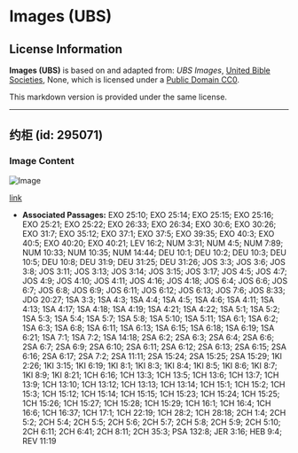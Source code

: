 # Images (UBS)

## License Information

**Images (UBS)** is based on and adapted from: _UBS Images_, [United Bible Societies](https://unitedbiblesocieties.org/), None, which is licensed under a [Public Domain CC0](https://creativecommons.org/public-domain/cc0/).

This markdown version is provided under the same license.



--------------------------------

## 约柜 (id: 295071)

### Image Content

![Image](https://cdn.aquifer.bible/aquifer-content/resources/Media/WEB-0440_convenant_box.jpg)

[link](https://cdn.aquifer.bible/aquifer-content/resources/Media/WEB-0440_convenant_box.jpg)

* **Associated Passages:** EXO 25:10; EXO 25:14; EXO 25:15; EXO 25:16; EXO 25:21; EXO 25:22; EXO 26:33; EXO 26:34; EXO 30:6; EXO 30:26; EXO 31:7; EXO 35:12; EXO 37:1; EXO 37:5; EXO 39:35; EXO 40:3; EXO 40:5; EXO 40:20; EXO 40:21; LEV 16:2; NUM 3:31; NUM 4:5; NUM 7:89; NUM 10:33; NUM 10:35; NUM 14:44; DEU 10:1; DEU 10:2; DEU 10:3; DEU 10:5; DEU 10:8; DEU 31:9; DEU 31:25; DEU 31:26; JOS 3:3; JOS 3:6; JOS 3:8; JOS 3:11; JOS 3:13; JOS 3:14; JOS 3:15; JOS 3:17; JOS 4:5; JOS 4:7; JOS 4:9; JOS 4:10; JOS 4:11; JOS 4:16; JOS 4:18; JOS 6:4; JOS 6:6; JOS 6:7; JOS 6:8; JOS 6:9; JOS 6:11; JOS 6:12; JOS 6:13; JOS 7:6; JOS 8:33; JDG 20:27; 1SA 3:3; 1SA 4:3; 1SA 4:4; 1SA 4:5; 1SA 4:6; 1SA 4:11; 1SA 4:13; 1SA 4:17; 1SA 4:18; 1SA 4:19; 1SA 4:21; 1SA 4:22; 1SA 5:1; 1SA 5:2; 1SA 5:3; 1SA 5:4; 1SA 5:7; 1SA 5:8; 1SA 5:10; 1SA 5:11; 1SA 6:1; 1SA 6:2; 1SA 6:3; 1SA 6:8; 1SA 6:11; 1SA 6:13; 1SA 6:15; 1SA 6:18; 1SA 6:19; 1SA 6:21; 1SA 7:1; 1SA 7:2; 1SA 14:18; 2SA 6:2; 2SA 6:3; 2SA 6:4; 2SA 6:6; 2SA 6:7; 2SA 6:9; 2SA 6:10; 2SA 6:11; 2SA 6:12; 2SA 6:13; 2SA 6:15; 2SA 6:16; 2SA 6:17; 2SA 7:2; 2SA 11:11; 2SA 15:24; 2SA 15:25; 2SA 15:29; 1KI 2:26; 1KI 3:15; 1KI 6:19; 1KI 8:1; 1KI 8:3; 1KI 8:4; 1KI 8:5; 1KI 8:6; 1KI 8:7; 1KI 8:9; 1KI 8:21; 1CH 6:16; 1CH 13:3; 1CH 13:5; 1CH 13:6; 1CH 13:7; 1CH 13:9; 1CH 13:10; 1CH 13:12; 1CH 13:13; 1CH 13:14; 1CH 15:1; 1CH 15:2; 1CH 15:3; 1CH 15:12; 1CH 15:14; 1CH 15:15; 1CH 15:23; 1CH 15:24; 1CH 15:25; 1CH 15:26; 1CH 15:27; 1CH 15:28; 1CH 15:29; 1CH 16:1; 1CH 16:4; 1CH 16:6; 1CH 16:37; 1CH 17:1; 1CH 22:19; 1CH 28:2; 1CH 28:18; 2CH 1:4; 2CH 5:2; 2CH 5:4; 2CH 5:5; 2CH 5:6; 2CH 5:7; 2CH 5:8; 2CH 5:9; 2CH 5:10; 2CH 6:11; 2CH 6:41; 2CH 8:11; 2CH 35:3; PSA 132:8; JER 3:16; HEB 9:4; REV 11:19

